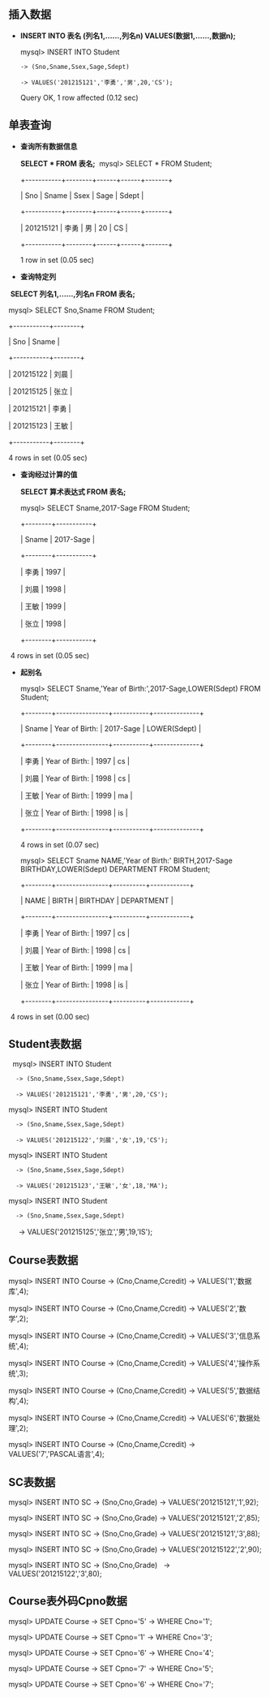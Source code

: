 ## 插入数据
* **INSERT INTO 表名 (列名1,……,列名n) VALUES(数据1,……,数据n);**
  
  mysql> INSERT INTO Student
      
      -> (Sno,Sname,Ssex,Sage,Sdept)
      
      -> VALUES('201215121','李勇','男',20,'CS');
  
  Query OK, 1 row affected (0.12 sec)
## 单表查询
* **查询所有数据信息**
  
  **SELECT * FROM 表名;**
  mysql> SELECT * FROM Student;
  
  +-----------+--------+------+------+-------+
  
  | Sno       | Sname  | Ssex | Sage | Sdept |
  
  +-----------+--------+------+------+-------+
  
  | 201215121 | 李勇   | 男   |   20 | CS    |
  
  +-----------+--------+------+------+-------+
  
  1 row in set (0.05 sec)
* **查询特定列**
  
  **SELECT 列名1,……,列名n FROM 表名;**
  
  mysql> SELECT Sno,Sname FROM Student;
  
  +-----------+--------+
  
  | Sno       | Sname  |
  
  +-----------+--------+
  
  | 201215122 | 刘晨   |
  
  | 201215125 | 张立   |
  
  | 201215121 | 李勇   |
  
  | 201215123 | 王敏   |
  
  +-----------+--------+
  
  4 rows in set (0.05 sec)
* **查询经过计算的值**
  
  **SELECT 算术表达式 FROM 表名;**
  
  mysql> SELECT Sname,2017-Sage FROM Student;
  
  +--------+-----------+
  
  | Sname  | 2017-Sage |
  
  +--------+-----------+
  
  | 李勇   |      1997 |
  
  | 刘晨   |      1998 |
  
  | 王敏   |      1999 |
  
  | 张立   |      1998 |
  
  +--------+-----------+
  
  4 rows in set (0.05 sec)
* **起别名**
  
  mysql> SELECT Sname,'Year of Birth:',2017-Sage,LOWER(Sdept) FROM Student;
  
  +--------+----------------+-----------+--------------+
  
  | Sname  | Year of Birth: | 2017-Sage | LOWER(Sdept) |
  
  +--------+----------------+-----------+--------------+
  
  | 李勇   | Year of Birth: |      1997 | cs           |
  
  | 刘晨   | Year of Birth: |      1998 | cs           |
  
  | 王敏   | Year of Birth: |      1999 | ma           |
  
  | 张立   | Year of Birth: |      1998 | is           |
  
  +--------+----------------+-----------+--------------+
  
  4 rows in set (0.07 sec)

  
  mysql> SELECT Sname NAME,'Year of Birth:' BIRTH,2017-Sage BIRTHDAY,LOWER(Sdept) DEPARTMENT FROM Student;
  
  +--------+----------------+----------+------------+
  
  | NAME   | BIRTH          | BIRTHDAY | DEPARTMENT |
  
  +--------+----------------+----------+------------+
  
  | 李勇   | Year of Birth: |     1997 | cs         |
  
  | 刘晨   | Year of Birth: |     1998 | cs         |
  
  | 王敏   | Year of Birth: |     1999 | ma         |
  
  | 张立   | Year of Birth: |     1998 | is         |
  
  +--------+----------------+----------+------------+
  
  4 rows in set (0.00 sec)
## Student表数据
  
  mysql> INSERT INTO Student
      
      -> (Sno,Sname,Ssex,Sage,Sdept)
      
      -> VALUES('201215121','李勇','男',20,'CS');
  
  mysql> INSERT INTO Student
      
      -> (Sno,Sname,Ssex,Sage,Sdept)
      
      -> VALUES('201215122','刘晨','女',19,'CS');

  
  mysql> INSERT INTO Student
      
      -> (Sno,Sname,Ssex,Sage,Sdept)
      
      -> VALUES('201215123','王敏','女',18,'MA');

  
  mysql> INSERT INTO Student
      
      -> (Sno,Sname,Ssex,Sage,Sdept)
      
      -> VALUES('201215125','张立','男',19,'IS');
## Course表数据
mysql> INSERT INTO Course
    -> (Cno,Cname,Ccredit)
    -> VALUES('1','数据库',4);

mysql> INSERT INTO Course
    -> (Cno,Cname,Ccredit)
    -> VALUES('2','数学',2);

mysql> INSERT INTO Course
    -> (Cno,Cname,Ccredit)
    -> VALUES('3','信息系统',4);

mysql> INSERT INTO Course
    -> (Cno,Cname,Ccredit)
    -> VALUES('4','操作系统',3);

mysql> INSERT INTO Course
    -> (Cno,Cname,Ccredit)
    -> VALUES('5','数据结构',4);

mysql> INSERT INTO Course
    -> (Cno,Cname,Ccredit)
    -> VALUES('6','数据处理',2);

mysql> INSERT INTO Course
    -> (Cno,Cname,Ccredit)
    -> VALUES('7','PASCAL语言',4);
## SC表数据
mysql> INSERT INTO SC
    -> (Sno,Cno,Grade)
    -> VALUES('201215121','1',92);

mysql> INSERT INTO SC
    -> (Sno,Cno,Grade)
    -> VALUES('201215121','2',85);

mysql> INSERT INTO SC
    -> (Sno,Cno,Grade)
    -> VALUES('201215121','3',88);

mysql> INSERT INTO SC
    -> (Sno,Cno,Grade)
    -> VALUES('201215122','2',90);

mysql> INSERT INTO SC
    -> (Sno,Cno,Grade)
    -> VALUES('201215122','3',80);
## Course表外码Cpno数据
mysql> UPDATE Course
    -> SET Cpno='5'
    -> WHERE Cno='1';

mysql> UPDATE Course
    -> SET Cpno='1'
    -> WHERE Cno='3';

mysql> UPDATE Course
    -> SET Cpno='6'
    -> WHERE Cno='4';

mysql> UPDATE Course
    -> SET Cpno='7'
    -> WHERE Cno='5';

mysql> UPDATE Course
    -> SET Cpno='6'
    -> WHERE Cno='7';
